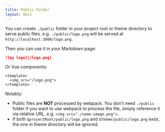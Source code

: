 ```yaml
---
title: Public Folder
layout: docs
---
```


You can create `./public` folder in your project root or theme directory to serve public files. e.g. `./public/logo.png` will be served at `http://localhost:3000/logo.png`.

Then you can use it in your Markdown page:

```markdown
![my logo](/logo.png)
```

Or Vue components:

```vue
<template>
  <img src="/logo.png">
</template>
```

Notably:

- Public files are __NOT__ processed by webpack. You don't need `./public` folder if you want to use webpack to process the file, simply reference it via relative URL, e.g. `<img src="./some-image.png">`.
- If both `$projectRoot/public/logo.png` and `$theme/public/logo.png` exist, the one in theme directory will be ignored. 
